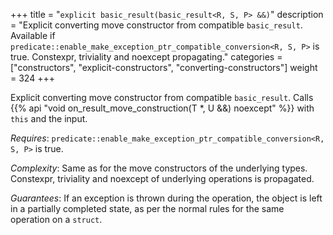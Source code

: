 +++
title = "`explicit basic_result(basic_result<R, S, P> &&)`"
description = "Explicit converting move constructor from compatible `basic_result`. Available if `predicate::enable_make_exception_ptr_compatible_conversion<R, S, P>` is true. Constexpr, triviality and noexcept propagating."
categories = ["constructors", "explicit-constructors", "converting-constructors"]
weight = 324
+++

Explicit converting move constructor from compatible `basic_result`. Calls {{% api "void on_result_move_construction(T *, U &&) noexcept" %}} with `this` and the input.

*Requires*: `predicate::enable_make_exception_ptr_compatible_conversion<R, S, P>` is true.

*Complexity*: Same as for the move constructors of the underlying types. Constexpr, triviality and noexcept of underlying operations is propagated.

*Guarantees*: If an exception is thrown during the operation, the object is left in a partially completed state, as per the normal rules for the same operation on a `struct`.
